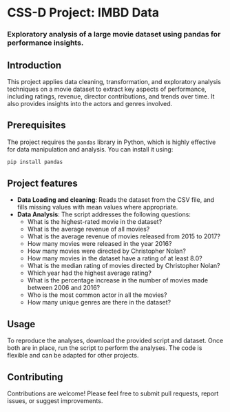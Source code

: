 # CSS-D Project: IMBD Data
### Exploratory analysis of a large movie dataset using pandas for performance insights.

## Introduction
This project applies data cleaning, transformation, and exploratory analysis techniques on a movie dataset to extract key aspects of performance, including ratings, revenue, director contributions, and trends over time. It also provides insights into the actors and genres involved.

## Prerequisites
The project requires the `pandas` library in Python, which is highly effective for data manipulation and analysis.
You can install it using:
```bash
pip install pandas
```
## Project features
- **Data Loading and cleaning**: Reads the dataset from the CSV file, and fills missing values with mean values where appropriate.
- **Data Analysis**: The script addresses the following questions:
  - What is the highest-rated movie in the dataset?
  - What is the average revenue of all movies?
  - What is the average revenue of movies released from 2015 to 2017?
  - How many movies were released in the year 2016?
  - How many movies were directed by Christopher Nolan?
  - How many movies in the dataset have a rating of at least 8.0?
  - What is the median rating of movies directed by Christopher Nolan?
  - Which year had the highest average rating?
  - What is the percentage increase in the number of movies made between 2006 and 2016?
  - Who is the most common actor in all the movies?
  - How many unique genres are there in the dataset?

## Usage
To reproduce the analyses, download the provided script and dataset. 
Once both are in place, run the script to perform the analyses. 
The code is flexible and can be adapted for other projects.

## Contributing
Contributions are welcome! Please feel free to submit pull requests, report issues, or suggest improvements. 



